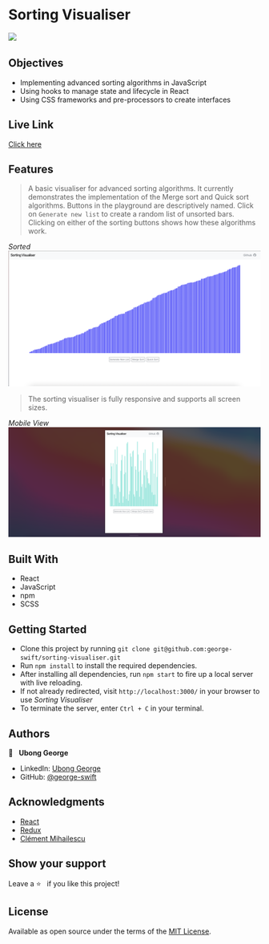 # Sorting Visualiser

![](./public/sorting-vsx.gif)
## Objectives
- Implementing advanced sorting algorithms in JavaScript
- Using hooks to manage state and lifecycle in React
- Using CSS frameworks and pre-processors to create interfaces

## Live Link
[Click here](https://react-sorting-visualiser.netlify.app/)
## Features
> A basic visualiser for advanced sorting algorithms. It currently demonstrates the implementation of the Merge sort and Quick sort algorithms. Buttons in the playground are descriptively named. Click on `Generate new list` to create a random list of unsorted bars.
Clicking on either of the sorting buttons shows how these algorithms work. 

_Sorted_
![](./public/sorted.png)

> The sorting visualiser is fully responsive and supports all screen sizes.

_Mobile View_
![](./public/mobile.png)

## Built With
- React
- JavaScript
- npm
- SCSS

## Getting Started
- Clone this project by running `git clone git@github.com:george-swift/sorting-visualiser.git`
- Run `npm install` to install the required dependencies.
- After installing all dependencies, run `npm start` to fire up a local server with live reloading.
- If not already redirected, visit `http://localhost:3000/` in your browser to use _Sorting Visualiser_
- To terminate the server, enter `Ctrl + C` in your terminal.

## Authors

👤 &nbsp; **Ubong George**
- LinkedIn: [Ubong George](https://www.linkedin.com/in/ubong-itok)
- GitHub: [@george-swift](https://github.com/george-swift)

## Acknowledgments
- [React](https://reactjs.org/)
- [Redux](https://redux.js.org/introduction/getting-started)
- [Clément Mihailescu](https://www.youtube.com/watch?v=pFXYym4Wbkc)

## Show your support

Leave a :star:️ &nbsp; if you like this project!

## License

Available as open source under the terms of the [MIT License](https://opensource.org/licenses/MIT).